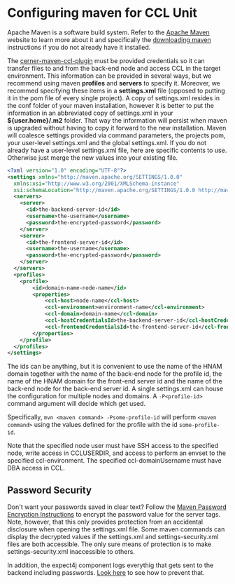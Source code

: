 # Configuring maven for CCL Unit

Apache Maven is a software build system. Refer to the [Apache Maven][apache-maven] website to learn more about it and specifically
the [downloading maven] instructions if you do not already have it installed.

[apache-maven]:https://maven.apache.org/
[downloading maven]:https://maven.apache.org/download.html

The [cerner-maven-ccl-plugin][cerner-maven-ccl-plugin] must be provided credentials so it can transfer files to and from the back-end node and access CCL 
in the target environment. This information can be provided in several ways, but we recommend using maven <b>profiles</b> and <b>servers</b> to specify it. 
Moreover, we recommed specifying these items in a <b>settings.xml</b> file (opposed to putting it in the pom file of every single project). 
A copy of settings.xml resides in the conf folder of your maven installation, however it is better to put the information in an abbreviated copy of 
settings.xml in your <b>${user.home}/.m2</b> folder. That way the information will persist when maven is upgraded without having to copy it 
forward to the new installation. Maven will coalesce settings provided via command parameters, the projects pom, your user-level settings.xml and the global
settings.xml. If you do not already have a user-level settings.xml file, here are specific contents to use. 
Otherwise just merge the new values into your existing file.

```xml
<?xml version="1.0" encoding="UTF-8"?>
<settings xmlns="http://maven.apache.org/SETTINGS/1.0.0"
  xmlns:xsi="http://www.w3.org/2001/XMLSchema-instance"
  xsi:schemaLocation="http://maven.apache.org/SETTINGS/1.0.0 http://maven.apache.org/xsd/settings-1.0.0.xsd">
  <servers>
    <server>
      <id>the-backend-server-id</id>
      <username>the-username</username>
      <password>the-encrypted-password</password>
    </server>
    <server>
      <id>the-frontend-server-id</id>
      <username>the-username</username>
      <password>the-encrypted-password</password>
    </server>
  </servers>
  <profiles>
    <profile>
        <id>domain-name-node-name</id>
        <properties>
            <ccl-host>node-name</ccl-host>
            <ccl-environment>environment-name</ccl-environment>
            <ccl-domain>domain-name</ccl-domain>
            <ccl-hostCredentialsId>the-backend-server-id</ccl-hostCredentialsId>
            <ccl-frontendCredentialsId>the-frontend-server-id</ccl-frontendCredentialsId>
        </properties>
    </profile>  
  </profiles>
</settings>  
```

The ids can be anything, but it is convenient to use the name of the HNAM domain together with the name of the back-end node for the profile id, 
the name of the HNAM domain for the front-end server id and the name of the back-end node for the back-end server id. 
A single settings.xml can house the configuration for multiple nodes and domains. A `-P<profile-id>` command argument will decide which get used.

Specifically, `mvn <maven command> -Psome-profile-id` will perform `<maven command>` using the values defined for the profile with the id `some-profile-id`.

Note that the specified node user must have SSH access to the specified node, write access in CCLUSERDIR, and access to perform an envset to the specified ccl-environment.
The specified ccl-domainUsername must have DBA access in CCL.

## Password Security
Don't want your passwords saved in clear text? Follow the [Maven Password Encryption Instructions](http://maven.apache.org/guides/mini/guide-encryption.html) to
encrypt the password value for the server tags. Note, however, that this only provides protection from an accidental disclosure when opening the settings.xml file. 
Some maven commands can display the decrypted values if the settings.xml and settings-security.xml files are both accessible. The only sure means of protection is to make 
settings-security.xml inaccessible to others.

In addition, the expect4j component logs everythig that gets sent to the backend including passwords. [Look here][password-logging-prevention] to see how to prevent that.

[cerner-maven-ccl-plugin]:../cerner-maven-ccl-plugin/README.md
[password-logging-prevention]:../cerner-maven-ccl-plugin/doc/PASSWORDLOGGING.md